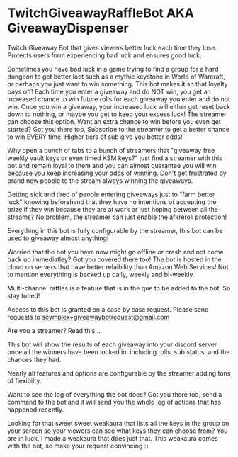 # TwitchGiveawayRaffleBot AKA GiveawayDispenser
Twitch Giveaway Bot that gives viewers better luck each time they lose.  Protects users form experiencing bad luck and ensures good luck.

Sometimes you have bad luck in a game trying to find a group for a hard dungeon to get better loot such as a mythic keystone in World of Warcraft, or perhaps you just want to win something.  This bot makes it so that loyalty pays off!  Each time you enter a giveaway and do NOT win, you get an increased chance to win future rolls for each giveaway you enter and do not win.  Once you win a giveaway, your increased luck will either get reset back down to nothing, or maybe you get to keep your excess luck!  The streamer can choose this option.  Want an extra chance to win before you even get started? Got you there too, Subscribe to the streamer to get a better chance to win EVERY time.  Higher tiers of sub give you better odds!

Why open a bunch of tabs to a bunch of streamers that "giveaway free weekly vault keys or even timed KSM keys?"  just find a streamer with this bot and remain loyal to them and you can almost guarantee you will win because you keep increasing your odds of winning.  Don't get frustrated by brand new people to the stream always winning the giveaways.

Getting sick and tired of people entering giveaways just to "farm better luck" knowing beforehand that they have no intentions of accepting the prize if they win because they are at work or just hoping between all the streams?  No problem, the streamer can just enable the afkreroll protection!

Everything in this bot is fully configurable by the streamer, this bot can be used to giveaway almost anything!

Worried that the bot you have now might go offline or crash and not come back up immediatley?  Got you covered there too!  The bot is hosted in the cloud on servers that have better relaibility than Amazon Web Services!  Not to mention everything is backed up daily, weekly and bi-weekly.

Multi-channel raffles is a feature that is in the que to be added to the bot.  So stay tuned!

Access to this bot is granted on a case by case request.  Please send requests to scymplex+giveawaybotrequest@gmail.com


Are you a streamer?  Read this...

This bot will show the results of each giveaway into your discord server once all the winners have been locked in, including rolls, sub status, and the chances they had.

Nearly all features and options are configurable by the streamer adding tons of flexibilty.

Want to see the log of everything the bot does? Got you there too, send a command to the bot and it will send you the whole log of actions that has happened recently.

Looking for that sweet sweet weakaura that lists all the keys in the group on your screen so your viewers can see what keys they can choose from? You are in luck, I made a weakaura that does just that.  This weakaura comes with the bot, so make your request convincing :)
